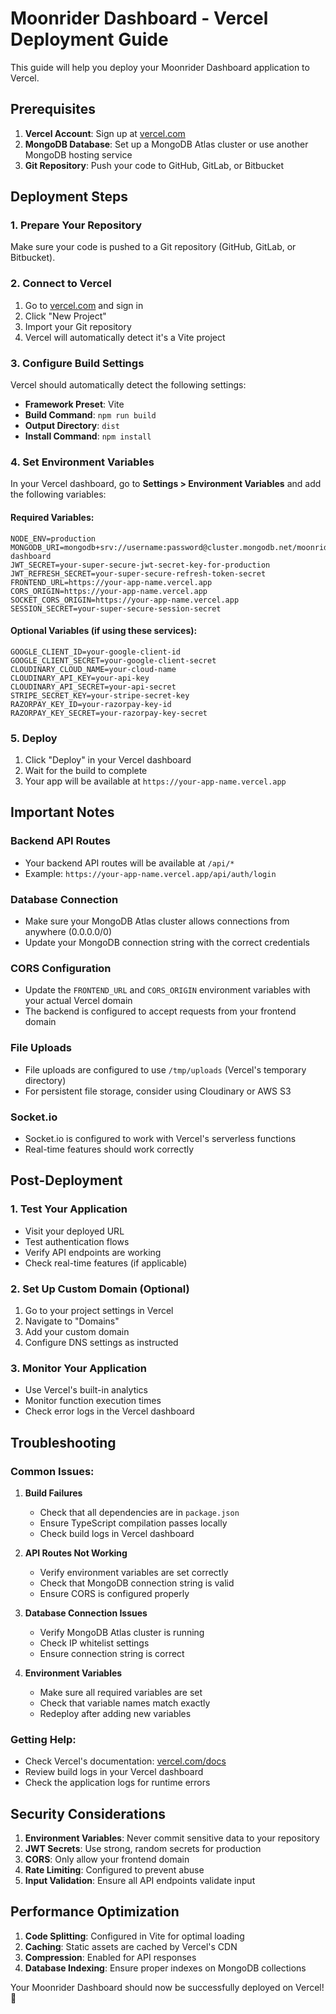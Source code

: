 # Moonrider Dashboard - Vercel Deployment Guide

This guide will help you deploy your Moonrider Dashboard application to Vercel.

## Prerequisites

1. **Vercel Account**: Sign up at [vercel.com](https://vercel.com)
2. **MongoDB Database**: Set up a MongoDB Atlas cluster or use another MongoDB hosting service
3. **Git Repository**: Push your code to GitHub, GitLab, or Bitbucket

## Deployment Steps

### 1. Prepare Your Repository

Make sure your code is pushed to a Git repository (GitHub, GitLab, or Bitbucket).

### 2. Connect to Vercel

1. Go to [vercel.com](https://vercel.com) and sign in
2. Click "New Project"
3. Import your Git repository
4. Vercel will automatically detect it's a Vite project

### 3. Configure Build Settings

Vercel should automatically detect the following settings:
- **Framework Preset**: Vite
- **Build Command**: `npm run build`
- **Output Directory**: `dist`
- **Install Command**: `npm install`

### 4. Set Environment Variables

In your Vercel dashboard, go to **Settings > Environment Variables** and add the following variables:

#### Required Variables:
```
NODE_ENV=production
MONGODB_URI=mongodb+srv://username:password@cluster.mongodb.net/moonrider-dashboard
JWT_SECRET=your-super-secure-jwt-secret-key-for-production
JWT_REFRESH_SECRET=your-super-secure-refresh-token-secret
FRONTEND_URL=https://your-app-name.vercel.app
CORS_ORIGIN=https://your-app-name.vercel.app
SOCKET_CORS_ORIGIN=https://your-app-name.vercel.app
SESSION_SECRET=your-super-secure-session-secret
```

#### Optional Variables (if using these services):
```
GOOGLE_CLIENT_ID=your-google-client-id
GOOGLE_CLIENT_SECRET=your-google-client-secret
CLOUDINARY_CLOUD_NAME=your-cloud-name
CLOUDINARY_API_KEY=your-api-key
CLOUDINARY_API_SECRET=your-api-secret
STRIPE_SECRET_KEY=your-stripe-secret-key
RAZORPAY_KEY_ID=your-razorpay-key-id
RAZORPAY_KEY_SECRET=your-razorpay-key-secret
```

### 5. Deploy

1. Click "Deploy" in your Vercel dashboard
2. Wait for the build to complete
3. Your app will be available at `https://your-app-name.vercel.app`

## Important Notes

### Backend API Routes
- Your backend API routes will be available at `/api/*`
- Example: `https://your-app-name.vercel.app/api/auth/login`

### Database Connection
- Make sure your MongoDB Atlas cluster allows connections from anywhere (0.0.0.0/0)
- Update your MongoDB connection string with the correct credentials

### CORS Configuration
- Update the `FRONTEND_URL` and `CORS_ORIGIN` environment variables with your actual Vercel domain
- The backend is configured to accept requests from your frontend domain

### File Uploads
- File uploads are configured to use `/tmp/uploads` (Vercel's temporary directory)
- For persistent file storage, consider using Cloudinary or AWS S3

### Socket.io
- Socket.io is configured to work with Vercel's serverless functions
- Real-time features should work correctly

## Post-Deployment

### 1. Test Your Application
- Visit your deployed URL
- Test authentication flows
- Verify API endpoints are working
- Check real-time features (if applicable)

### 2. Set Up Custom Domain (Optional)
1. Go to your project settings in Vercel
2. Navigate to "Domains"
3. Add your custom domain
4. Configure DNS settings as instructed

### 3. Monitor Your Application
- Use Vercel's built-in analytics
- Monitor function execution times
- Check error logs in the Vercel dashboard

## Troubleshooting

### Common Issues:

1. **Build Failures**
   - Check that all dependencies are in `package.json`
   - Ensure TypeScript compilation passes locally
   - Check build logs in Vercel dashboard

2. **API Routes Not Working**
   - Verify environment variables are set correctly
   - Check that MongoDB connection string is valid
   - Ensure CORS is configured properly

3. **Database Connection Issues**
   - Verify MongoDB Atlas cluster is running
   - Check IP whitelist settings
   - Ensure connection string is correct

4. **Environment Variables**
   - Make sure all required variables are set
   - Check that variable names match exactly
   - Redeploy after adding new variables

### Getting Help:
- Check Vercel's documentation: [vercel.com/docs](https://vercel.com/docs)
- Review build logs in your Vercel dashboard
- Check the application logs for runtime errors

## Security Considerations

1. **Environment Variables**: Never commit sensitive data to your repository
2. **JWT Secrets**: Use strong, random secrets for production
3. **CORS**: Only allow your frontend domain
4. **Rate Limiting**: Configured to prevent abuse
5. **Input Validation**: Ensure all API endpoints validate input

## Performance Optimization

1. **Code Splitting**: Configured in Vite for optimal loading
2. **Caching**: Static assets are cached by Vercel's CDN
3. **Compression**: Enabled for API responses
4. **Database Indexing**: Ensure proper indexes on MongoDB collections

Your Moonrider Dashboard should now be successfully deployed on Vercel! 🚀
